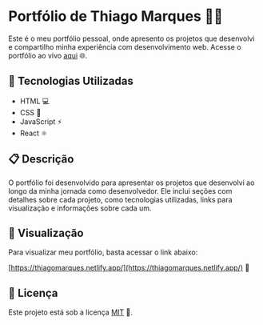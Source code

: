 # Portfólio de Thiago Marques 👨‍💻

Este é o meu portfólio pessoal, onde apresento os projetos que desenvolvi e compartilho minha experiência com desenvolvimento web. Acesse o portfólio ao vivo [aqui](https://thiagomarques.netlify.app/) 🌐.

## 🚀 Tecnologias Utilizadas

- HTML 💻
- CSS 🎨
- JavaScript ⚡
- React ⚛️

## 📋 Descrição

O portfólio foi desenvolvido para apresentar os projetos que desenvolvi ao longo da minha jornada como desenvolvedor. Ele inclui seções com detalhes sobre cada projeto, como tecnologias utilizadas, links para visualização e informações sobre cada um.

## 👀 Visualização

Para visualizar meu portfólio, basta acessar o link abaixo:

[https://thiagomarques.netlify.app/](https://thiagomarques.netlify.app/) 🔗

## 📜 Licença

Este projeto está sob a licença [MIT](LICENSE) 📄.
